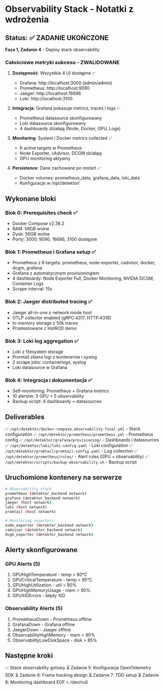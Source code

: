 # Observability Stack - Notatki z wdrożenia

## Status: ✅ ZADANIE UKOŃCZONE

**Faza 1, Zadanie 4** - Deploy stack observability

### Całościowe metryki sukcesu - ZWALIDOWANE

1. **Dostępność**: Wszystkie 4 UI dostępne ✅
   - Grafana: http://localhost:3000 (admin/admin)
   - Prometheus: http://localhost:9090
   - Jaeger: http://localhost:16686
   - Loki: http://localhost:3100

2. **Integracja**: Grafana pokazuje metrics, traces i logs ✅
   - Prometheus datasource skonfigurowany
   - Loki datasource skonfigurowany
   - 4 dashboardy działają (Node, Docker, GPU, Logs)

3. **Monitoring**: System i Docker metrics collected ✅
   - 6 active targets w Prometheus
   - Node Exporter, cAdvisor, DCGM działają
   - GPU monitoring aktywny

4. **Persistence**: Dane zachowane po restart ✅
   - Docker volumes: prometheus_data, grafana_data, loki_data
   - Konfiguracje w /opt/detektor/

## Wykonane bloki

### Blok 0: Prerequisites check ✅
- Docker Compose v2.38.2
- RAM: 58GB wolne
- Dysk: 56GB wolne
- Porty: 3000, 9090, 16686, 3100 dostępne

### Blok 1: Prometheus i Grafana setup ✅
- Prometheus z 6 targets: prometheus, node-exporter, cadvisor, docker, dcgm, grafana
- Grafana z automatycznym provisioningiem
- 4 dashboardy: Node Exporter Full, Docker Monitoring, NVIDIA DCGM, Container Logs
- Scrape interval: 15s

### Blok 2: Jaeger distributed tracing ✅
- Jaeger all-in-one z network mode host
- OTLP collector enabled (gRPC:4317, HTTP:4318)
- In-memory storage z 50k traces
- Przetestowane z HotROD demo

### Blok 3: Loki log aggregation ✅
- Loki z filesystem storage
- Promtail zbiera logi z kontenerów i syslog
- 2 scrape jobs: containerlogs, syslog
- Loki datasource w Grafana

### Blok 4: Integracja i dokumentacja ✅
- Self-monitoring: Prometheus + Grafana metrics
- 10 alertów: 5 GPU + 5 observability
- Backup script: 4 dashboardy + datasources

## Deliverables

✅ `/opt/detektor/docker-compose.observability-final.yml` - Stack configuration
✅ `/opt/detektor/prometheus/prometheus.yml` - Prometheus config
✅ `/opt/detektor/grafana/provisioning/` - Dashboards i datasources
✅ `/opt/detektor/loki/loki-config.yaml` - Loki configuration
✅ `/opt/detektor/promtail/promtail-config.yaml` - Log collection
✅ `/opt/detektor/prometheus/rules/` - Alert rules (GPU + observability)
✅ `/opt/detektor/scripts/backup-observability.sh` - Backup script

## Uruchomione kontenery na serwerze

```bash
# Observability stack
prometheus (detektor_backend network)
grafana (detektor_backend network)
jaeger (host network)
loki (host network)
promtail (host network)

# Monitoring exporters
node_exporter (detektor_backend network)
cadvisor (detektor_backend network)
dcgm_exporter (detektor_backend network)
```

## Alerty skonfigurowane

### GPU Alerts (5)
1. GPUHighTemperature - temp > 80°C
2. GPUCriticalTemperature - temp > 85°C
3. GPUHighUtilization - util > 90%
4. GPUHighMemoryUsage - mem > 90%
5. GPUXIDErrors - błędy XID

### Observability Alerts (5)
1. PrometheusDown - Prometheus offline
2. GrafanaDown - Grafana offline
3. JaegerDown - Jaeger offline
4. ObservabilityHighMemory - mem > 90%
5. ObservabilityLowDiskSpace - disk > 85%

## Następne kroki

✅ Stack observability gotowy
⏳ Zadanie 5: Konfiguracja OpenTelemetry SDK
⏳ Zadanie 6: Frame tracking design
⏳ Zadanie 7: TDD setup
⏳ Zadanie 8: Monitoring dashboard
EOF < /dev/null